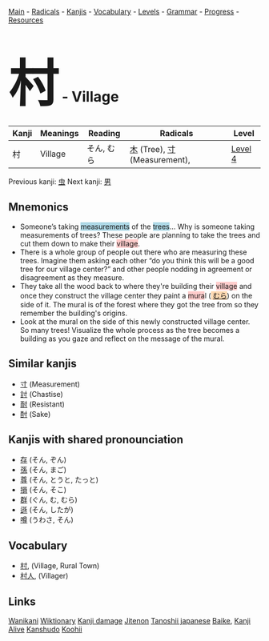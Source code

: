 <style> bigfont {font-size: 100px}</style>
[Main](../README.md) -
[Radicals](../radicals.md) -
[Kanjis](../kanjis.md) -
[Vocabulary](../vocabulary.md) -
[Levels](../levels.md) -
[Grammar](../grammar.md) - 
[Progress](../progress.md) -
[Resources](../resources.md)
# <bigfont> 村</bigfont> - Village 

| Kanji | Meanings | Reading | Radicals | Level |
| --- | --- | --- | --- | --- |
| 村 | Village | そん, むら | [木](../radicals/木.md) (Tree), [寸](../radicals/寸.md) (Measurement),  | [Level 4](../levels/wk_level4.md) |

Previous kanji: [虫](虫.md) Next kanji: [男](男.md) 

## Mnemonics
 * Someone’s taking <span style="background-color:#ADD8E6"> measurements</span> of the <span style="background-color:#ADD8E6"> trees</span>… Why is someone taking measurements of trees? These people are planning to take the trees and cut them down to make their <span style="background-color:#ffcccb"> village</span>.
* There is a whole group of people out there who are measuring these trees. Imagine them asking each other “do you think this will be a good tree for our village center?” and other people nodding in agreement or disagreement as they measure.
* They take all the wood back to where they're building their <span style="background-color:#ffcccb"> village</span> and once they construct the village center they paint a <span style="background-color:#ffcccb"> mura</span>l (<span style="background-color:#fed8b1"> [むら](https://jisho.org/search/むら)</span>) on the side of it. The mural is of the forest where they got the tree from so they remember the building's origins.
* Look at the mural on the side of this newly constructed village center. So many trees! Visualize the whole process as the tree becomes a building as you gaze and reflect on the message of the mural.


## Similar kanjis
 * [寸](寸.md) (Measurement)
* [討](討.md) (Chastise)
* [耐](耐.md) (Resistant)
* [酎](酎.md) (Sake)



## Kanjis with shared pronounciation
 * [存](存.md) (そん, ぞん)
* [孫](孫.md) (そん, まご)
* [尊](尊.md) (そん, とうと, たっと)
* [損](損.md) (そん, そこ)
* [群](群.md) (ぐん, む, むら)
* [遜](遜.md) (そん, したが)
* [噂](噂.md) (うわさ, そん)



## Vocabulary
 * [村](../vocabulary/村.md), (Village, Rural Town)
* [村人](../vocabulary/村.md), (Villager)




## Links 


[Wanikani](https://www.wanikani.com/kanji/村)
[Wiktionary](https://en.wiktionary.org/wiki/村)
[Kanji damage](http://www.kanjidamage.com/kanji/search?utf8=✓&q=村)
[Jitenon](https://jitenon.com/kanji/村)
[Tanoshii japanese](https://www.tanoshiijapanese.com/dictionary/kanji.cfm?k=村)
[Baike](https://baike.baidu.com/item/村),
[Kanji Alive](https://app.kanjialive.com/村)
[Kanshudo](https://www.kanshudo.com/searchmn?q=村)
[Koohii](https://kanji.koohii.com/study/kanji/村)
